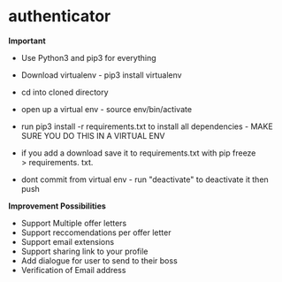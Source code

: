 # authenticator


**Important**

- Use Python3 and pip3 for everything
- Download virtualenv - pip3 install virtualenv
- cd into cloned directory
- open up a virtual env - source env/bin/activate
- run pip3 install -r requirements.txt to install all dependencies - MAKE SURE YOU DO THIS IN A VIRTUAL ENV
- if you add a download save it to requirements.txt with pip freeze > requirements. txt.

- dont commit from virtual env - run "deactivate" to deactivate it then push


**Improvement Possibilities**
- Support Multiple offer letters
- Support reccomendations per offer letter
- Support email extensions
- Support sharing link to your profile
- Add dialogue for user to send to their boss
- Verification of Email address
